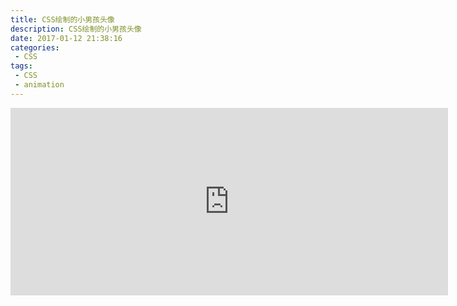 ```yaml
---
title: CSS绘制的小男孩头像
description: CSS绘制的小男孩头像
date: 2017-01-12 21:38:16
categories:
 - CSS
tags:
 - CSS
 - animation
---
```


<iframe src="https://liyufeng.angton.com/boy3.html" frameborder="0" scrolling="no" id="ifr"></iframe><style>@media only screen and (min-width: 700px) { #ifr{width: 700px;height:300px}} @media only screen and (max-width: 690px) { #ifr{width: 380px;height:300px;"}}</style>


